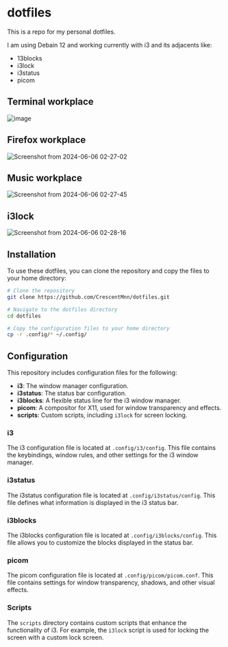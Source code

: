 # dotfiles

This is a repo for my personal dotfiles.

I am using Debain 12 and working currently with i3 and its adjacents like:
* 13blocks
* i3lock
* i3status
* picom

## Terminal workplace
![image](https://github.com/user-attachments/assets/1d3b6e84-2491-4cc5-89ed-9dac17146e6a)

## Firefox workplace
![Screenshot from 2024-06-06 02-27-02](https://github.com/CrescentMnn/dotfiles/assets/169625322/44946d6a-f199-4630-bfe6-ea141cada666)

## Music workplace
![Screenshot from 2024-06-06 02-27-45](https://github.com/CrescentMnn/dotfiles/assets/169625322/cdb96c90-dcb3-4560-aed6-e924e38d7858)

## i3lock
![Screenshot from 2024-06-06 02-28-16](https://github.com/CrescentMnn/dotfiles/assets/169625322/29184644-6336-47f6-919d-d00ea89fa248)

## Installation

To use these dotfiles, you can clone the repository and copy the files to your home directory:

```bash
# Clone the repository
git clone https://github.com/CrescentMnn/dotfiles.git

# Navigate to the dotfiles directory
cd dotfiles

# Copy the configuration files to your home directory
cp -r .config/* ~/.config/

```

## Configuration

This repository includes configuration files for the following:

- **i3**: The window manager configuration.
- **i3status**: The status bar configuration.
- **i3blocks**: A flexible status line for the i3 window manager.
- **picom**: A compositor for X11, used for window transparency and effects.
- **scripts**: Custom scripts, including `i3lock` for screen locking.

### i3

The i3 configuration file is located at `.config/i3/config`. This file contains the keybindings, window rules, and other settings for the i3 window manager.

### i3status

The i3status configuration file is located at `.config/i3status/config`. This file defines what information is displayed in the i3 status bar.

### i3blocks

The i3blocks configuration file is located at `.config/i3blocks/config`. This file allows you to customize the blocks displayed in the status bar.

### picom

The picom configuration file is located at `.config/picom/picom.conf`. This file contains settings for window transparency, shadows, and other visual effects.

### Scripts

The `scripts` directory contains custom scripts that enhance the functionality of i3. For example, the `i3lock` script is used for locking the screen with a custom lock screen.

